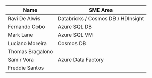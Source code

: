 
|Name| SME Area |
|--|--|
| Ravi De Alwis | Databricks / Cosmos DB / HDInsight  |
| Fernando Cobo | Azure SQL DB |
| Mark Lane | Azure SQL VM |
| Luciano Moreira  | Cosmos DB  |
| Thomas Bragalono |  |
| Samir Vora   | Azure Data Factory  |
| Freddie Santos |  |

